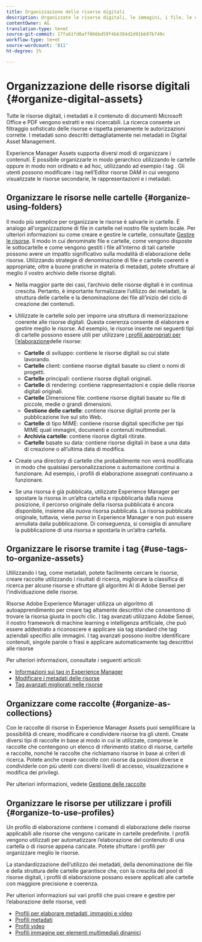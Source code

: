 ```yaml
---
title: Organizzazione delle risorse digitali
description: Organizzate le risorse digitali, le immagini, i file, le cartelle e così via utilizzando Experience Manager.
contentOwner: AG
translation-type: tm+mt
source-git-commit: 17fa61fd0aff066bd59f4b6384d2d91bb97b749c
workflow-type: tm+mt
source-wordcount: '811'
ht-degree: 1%

---
```



# Organizzazione delle risorse digitali {#organize-digital-assets}

Tutte le risorse digitali, i metadati e il contenuto di documenti Microsoft Office e PDF vengono estratti e resi ricercabili. La ricerca consente un filtraggio sofisticato delle risorse e rispetta pienamente le autorizzazioni corrette. I metadati sono descritti dettagliatamente nei metadati in Digital Asset Management.

Experience Manager Assets supporta diversi modi di organizzare i contenuti. È possibile organizzarle in modo gerarchico utilizzando le cartelle oppure in modo non ordinato e ad hoc, utilizzando ad esempio i tag . Gli utenti possono modificare i tag nell’Editor risorse DAM in cui vengono visualizzate le risorse secondarie, le rappresentazioni e i metadati.

## Organizzare le risorse nelle cartelle {#organize-using-folders}

Il modo più semplice per organizzare le risorse è salvarle in cartelle. È analogo all&#39;organizzazione di file in cartelle nel nostro file system locale. Per ulteriori informazioni su come creare e gestire le cartelle, consultate [Gestire le risorse](managing-assets-touch-ui.md). Il modo in cui denominate file e cartelle, come vengono disposte le sottocartelle e come vengono gestiti i file all’interno di tali cartelle possono avere un impatto significativo sulla modalità di elaborazione delle risorse. Utilizzando strategie di denominazione di file e cartelle coerenti e appropriate, oltre a buone pratiche in materia di metadati, potete sfruttare al meglio il vostro archivio delle risorse digitali.

* Nella maggior parte dei casi, l’archivio delle risorse digitali è in continua crescita. Pertanto, è importante formalizzare l’utilizzo dei metadati, la struttura delle cartelle e la denominazione dei file all’inizio del ciclo di creazione dei contenuti.
* Utilizzate le cartelle solo per imporre una struttura di memorizzazione coerente alle risorse digitali. Questa coerenza consente di elaborare e gestire meglio le risorse. Ad esempio, le risorse inserite nei seguenti tipi di cartelle possono essere utili per utilizzare [i profili appropriati per l’elaborazione](processing-profiles.md)delle risorse:

   * **Cartelle** di sviluppo: contiene le risorse digitali su cui state lavorando.
   * **Cartelle** client: contiene risorse digitali basate su client o nomi di progetti.
   * **Cartelle** principali: contiene risorse digitali originali.
   * **Cartelle** di rendering: contiene rappresentazioni e copie delle risorse digitali originali.
   * **Cartelle** Dimensione file: contiene risorse digitali basate su file di piccole, medie o grandi dimensioni.
   * **Gestione delle cartelle**: contiene risorse digitali pronte per la pubblicazione live sul sito Web.
   * **Cartelle** di tipo MIME: contiene risorse digitali specifiche per tipi MIME quali immagini, documenti e contenuti multimediali.
   * **Archivia cartelle**: contiene risorse digitali ritirate.
   * **Cartelle** basate su data: contiene risorse digitali in base a una data di creazione o all’ultima data di modifica.

* Create una directory di cartelle che probabilmente non verrà modificata in modo che qualsiasi personalizzazione o automazione continui a funzionare. Ad esempio, i profili di elaborazione assegnati continuano a funzionare.
* Se una risorsa è già pubblicata, utilizzate Experience Manager per spostare la risorsa in un’altra cartella e ripubblicarla dalla nuova posizione, il percorso originale della risorsa pubblicata è ancora disponibile, insieme alla nuova risorsa pubblicata. La risorsa pubblicata originale, tuttavia, viene *persa* in Experience Manager e non può essere annullata dalla pubblicazione. Di conseguenza, si consiglia di annullare la pubblicazione di una risorsa e spostarla in un’altra cartella.

## Organizzare le risorse tramite i tag {#use-tags-to-organize-assets}

Utilizzando i tag, come metadati, potete facilmente cercare le risorse, creare raccolte utilizzando i risultati di ricerca, migliorare la classifica di ricerca per alcune risorse e sfruttare gli algoritmi AI di Adobe Sensei per l&#39;individuazione delle risorse.

Risorse Adobe Experience Manager utilizza un algoritmo di autoapprendimento per creare tag altamente descrittivi che consentono di trovare la risorsa giusta in pochi clic. I tag avanzati utilizzano Adobe Sensei, il nostro framework di machine learning e intelligenza artificiale, che può essere addestrato a riconoscere e applicare sia tag standard che tag aziendali specifici alle immagini. I tag avanzati possono inoltre identificare contenuti, singole parole o frasi e applicare automaticamente tag descrittivi alle risorse

Per ulteriori informazioni, consultate i seguenti articoli:

* [Informazioni sui tag in Experience Manager](/help/sites-authoring/tags.md)
* [Modificare i metadati delle risorse](meta-edit.md)
* [Tag avanzati migliorati nelle risorse](enhanced-smart-tags.md)

## Organizzare come raccolte {#organize-as-collections}

Con le raccolte di risorse in Experience Manager Assets puoi semplificare la possibilità di creare, modificare e condividere risorse tra gli utenti. Create diversi tipi di raccolte in base al modo in cui le utilizzate, comprese le raccolte che contengono un elenco di riferimento statico di risorse, cartelle e raccolte, nonché le raccolte che richiamano risorse in base ai criteri di ricerca.  Potete anche creare raccolte con risorse da posizioni diverse e condividerle con più utenti con diversi livelli di accesso, visualizzazione e modifica dei privilegi.

Per ulteriori informazioni, vedete [Gestione delle raccolte](managing-collections-touch-ui.md)

<!-- TBD items: add screenshots where applicable
Any hints/recommendations of when to use what method of organizing? Some examples of how organizing helps towards a better taxonomy and improved content velocity.
Add back links to blog posts by marketing?
-->

## Organizzare le risorse per utilizzare i profili {#organize-to-use-profiles}

Un profilo di elaborazione contiene i comandi di elaborazione delle risorse applicabili alle risorse che vengono caricate in cartelle predefinite. I profili vengono utilizzati per automatizzare l’elaborazione del contenuto di una cartella o di risorse appena caricate. Potete sfruttare i profili per organizzare meglio le risorse.

La standardizzazione dell’utilizzo dei metadati, della denominazione dei file e della struttura delle cartelle garantisce che, con la crescita del pool di risorse digitali, i profili di elaborazione possano essere applicati alle cartelle con maggiore precisione e coerenza.

Per ulteriori informazioni sui vari profili che puoi creare e gestire per l’elaborazione delle risorse, vedi

* [Profili per elaborare metadati, immagini e video](processing-profiles.md)
* [Profili metadati](metadata-profiles.md)
* [Profili video](video-profiles.md)
* [Profili immagine per elementi multimediali dinamici](image-profiles.md)
